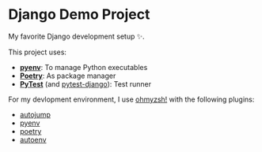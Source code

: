 # Django Demo Project

My favorite Django development setup ✨.

This project uses:
* **[pyenv](https://github.com/pyenv/pyenv)**: To manage Python executables
* **[Poetry](https://github.com/python-poetry/poetry)**: As package manager
* **[PyTest](https://github.com/pytest-dev/pytest)** (and [pytest-django](https://github.com/pytest-dev/pytest-django)): Test runner

For my devlopment environment, I use [ohmyzsh!](https://github.com/ohmyzsh/ohmyzsh) with the following plugins:
* [autojump](https://github.com/wting/autojump)
* [pyenv](https://github.com/ohmyzsh/ohmyzsh/tree/master/plugins/pyenv)
* [poetry](https://github.com/darvid/zsh-poetry)
* [autoenv](https://github.com/zpm-zsh/autoenv)
